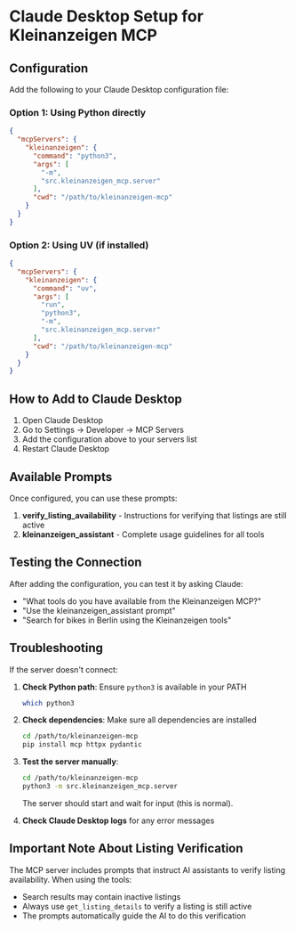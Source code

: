 # Claude Desktop Setup for Kleinanzeigen MCP

## Configuration

Add the following to your Claude Desktop configuration file:

### Option 1: Using Python directly

```json
{
  "mcpServers": {
    "kleinanzeigen": {
      "command": "python3",
      "args": [
        "-m",
        "src.kleinanzeigen_mcp.server"
      ],
      "cwd": "/path/to/kleinanzeigen-mcp"
    }
  }
}
```

### Option 2: Using UV (if installed)

```json
{
  "mcpServers": {
    "kleinanzeigen": {
      "command": "uv",
      "args": [
        "run",
        "python3",
        "-m",
        "src.kleinanzeigen_mcp.server"
      ],
      "cwd": "/path/to/kleinanzeigen-mcp"
    }
  }
}
```

## How to Add to Claude Desktop

1. Open Claude Desktop
2. Go to Settings → Developer → MCP Servers
3. Add the configuration above to your servers list
4. Restart Claude Desktop

## Available Prompts

Once configured, you can use these prompts:

1. **verify_listing_availability** - Instructions for verifying that listings are still active
2. **kleinanzeigen_assistant** - Complete usage guidelines for all tools

## Testing the Connection

After adding the configuration, you can test it by asking Claude:
- "What tools do you have available from the Kleinanzeigen MCP?"
- "Use the kleinanzeigen_assistant prompt"
- "Search for bikes in Berlin using the Kleinanzeigen tools"

## Troubleshooting

If the server doesn't connect:

1. **Check Python path**: Ensure `python3` is available in your PATH
   ```bash
   which python3
   ```

2. **Check dependencies**: Make sure all dependencies are installed
   ```bash
   cd /path/to/kleinanzeigen-mcp
   pip install mcp httpx pydantic
   ```

3. **Test the server manually**:
   ```bash
   cd /path/to/kleinanzeigen-mcp
   python3 -m src.kleinanzeigen_mcp.server
   ```
   The server should start and wait for input (this is normal).

4. **Check Claude Desktop logs** for any error messages

## Important Note About Listing Verification

The MCP server includes prompts that instruct AI assistants to verify listing availability. When using the tools:
- Search results may contain inactive listings
- Always use `get_listing_details` to verify a listing is still active
- The prompts automatically guide the AI to do this verification